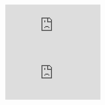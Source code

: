 ![SwiftUI-App-Workbook-Touchdown(드래그함).pdf](https://github.com/CLim01/TouchDown/files/8394552/SwiftUI-App-Workbook-Touchdown.pdf)
![SwiftUI-App-Workbook-Touchdown(드래그함).pdf](https://github.com/CLim01/TouchDown/files/8394553/SwiftUI-App-Workbook-Touchdown.pdf)
